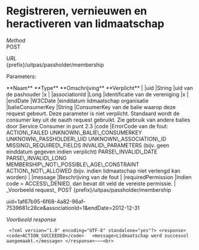 ---
---

# Registreren, vernieuwen en heractiveren van lidmaatschap

_Method_  
 POST

_URL_  
 {prefix}/uitpas/passholder/membership

Parameters:

 <thead><th>**Naam**</th> <th>**Type**</th> <th>**Omschrijving**</th> <th>**Verplicht**</th> |  
</thead> |uid |String |uid van de pashouder |x |  
 |associationId |Long |identificatie van de vereniging |x |  
 |endDate |W3CDate |einddatum lidmaatschap organisatie |balieConsumerKey |String |ConsumerKey van de balie waarop deze request gebeurt. Deze parameter is niet verplicht. Standaard wordt de consumer key uit de oauth request gebruikt. Zie gebruik van andere balies door Service Consumer in punt 2.3 |code |ErrorCode van de fout:  
 ACTION\_FAILED  
 UNKNOWN\_BALIE\_CONSUMERKEY  
 UNKNOWN\_PASSHOLDER\_UID  
 UNKNOWN\_ASSOCIATION\_ID  
 MISSING\_REQUIRED\_FIELDS  
 INVALID\_PARAMETERS (bijv. geen einddatum gegeven indien verplicht)  
 PARSE\_INVALID\_DATE  
 PARSE\_INVALID\_LONG  
 MEMBERSHIP\_NOT\_POSSIBLE\_AGE\_CONSTRAINT  
 ACTION\_NOT\_ALLOWED (bijv. indien lidmaatschap niet verlengd kan worden) |  
 |message |Beschrijving van de fout |  
 |requiredPermission |Indien code = ACCESS\_DENIED, dan bevat dit veld de vereiste permissie. |  
_Voorbeeld request_  
 POST {prefix}/uitpas/passholder/membership

uid=1af67b95-6f68-4a82-96af-7539681c28ce&associationId=1&endDate=2012-12-31

_Voorbeeld response_

~~~
 <?xml version="1.0" encoding="UTF-8" standalone="yes"?> <response> 	<code>ACTION_SUCCEEDED</code> 	<message>Lidmaatschap werd succesvol aangemaakt.</message> </response>~~~<br>